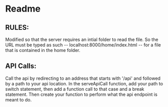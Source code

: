 # Readme
## RULES:
Modified so that the server requires an intial folder
to read the file. So the URL must be typed as such 
-- localhost:8000/home/index.html -- for a file that is 
contained in the home folder. 

## API Calls: 
Call the api by redirecting to an address that
starts with '/api' and followed by a path to your api
location. In the serveApiCall function, add your path to
switch statement, then add a function call to that case
and a break statement. Then create your function to
perform what the api endpoint is meant to do.